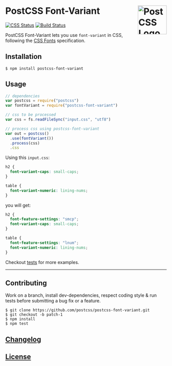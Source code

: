 # PostCSS Font-Variant [<img src="https://postcss.github.io/postcss/logo.svg" alt="PostCSS Logo" width="90" height="90" align="right">](https://github.com/postcss/postcss/)

[![CSS Status](https://cssdb.org/badge/font-variant-property.svg)](https://cssdb.org/#font-variant-property)
[![Build Status](https://travis-ci.org/postcss/postcss-font-variant.svg)](https://travis-ci.org/postcss/postcss-font-variant)

PostCSS Font-Variant lets you use `font-variant` in CSS, following the
[CSS Fonts](https://www.w3.org/TR/css-fonts-3/#font-variant-prop) specification.

## Installation

```console
$ npm install postcss-font-variant
```

## Usage

```js
// dependencies
var postcss = require("postcss")
var fontVariant = require("postcss-font-variant")

// css to be processed
var css = fs.readFileSync("input.css", "utf8")

// process css using postcss-font-variant
var out = postcss()
  .use(fontVariant())
  .process(css)
  .css
```

Using this `input.css`:

```css
h2 {
  font-variant-caps: small-caps;
}

table {
  font-variant-numeric: lining-nums;
}
```

you will get:

```css
h2 {
  font-feature-settings: "smcp";
  font-variant-caps: small-caps;
}

table {
  font-feature-settings: "lnum";
  font-variant-numeric: lining-nums;
}

```

Checkout [tests](test) for more examples.

---

## Contributing

Work on a branch, install dev-dependencies, respect coding style & run tests before submitting a bug fix or a feature.

    $ git clone https://github.com/postcss/postcss-font-variant.git
    $ git checkout -b patch-1
    $ npm install
    $ npm test

## [Changelog](postcss-font-variant_CHANGELOG.md)

## [License](postcss-font-variant_LICENSE.)
